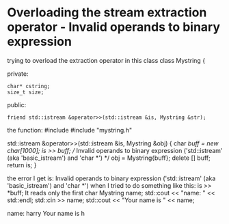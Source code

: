 
# Overloading the stream extraction operator - Invalid operands to binary expression

trying to overload the extraction operator in this class
class Mystring {
    
private:
    
    char* cstring;
    size_t size;

public:

    friend std::istream &operator>>(std::istream &is, Mystring &str);

the function:
#include <iostream>
#include "mystring.h"

std::istream &operator>>(std::istream &is, Mystring &obj) {
    char *buff = new char[1000];
    is >> buff;                  /* Invalid operands to binary expression ('std::istream' (aka 'basic_istream<char>') and 'char *') */
    obj = Mystring{buff};
    delete [] buff;
    return is;
}

the error I get is: Invalid operands to binary expression ('std::istream' (aka 'basic_istream<char>') and 'char *')
when I tried to do something like this:
is >> *buff;
It reads only the first char
Mystring name;
std::cout << "name: " << std::endl;
std::cin >> name;
std::cout << "Your name is " << name;

name: harry
Your name is h


        